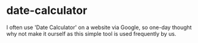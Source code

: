 # date-calculator

I often use 'Date Calculator' on a website via Google, so one-day thought why not make it ourself as this simple tool is used frequently by us.